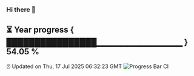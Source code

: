 ### Hi there 👋
⏳ Year progress { ████████████████▁▁▁▁▁▁▁▁▁▁▁▁▁▁ } 54.05 %
---
⏰ Updated on Thu, 17 Jul 2025 06:32:23 GMT
![Progress Bar CI](https://github.com/liununu/liununu/workflows/Progress%20Bar%20CI/badge.svg)
